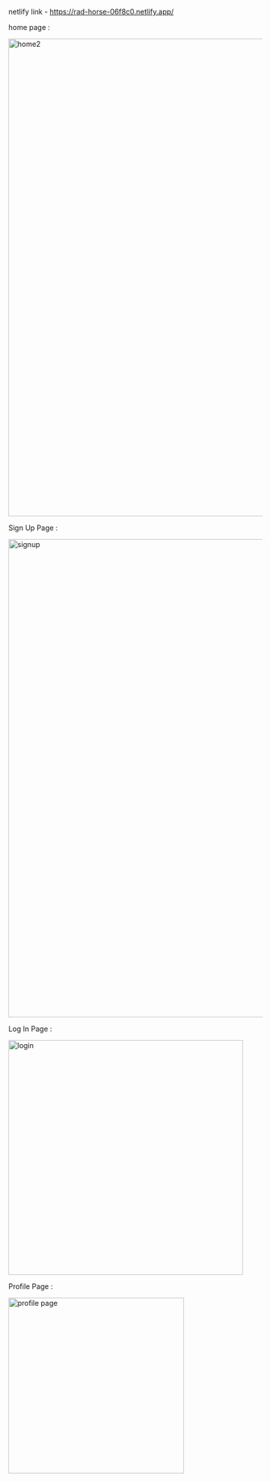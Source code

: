 netlify link - https://rad-horse-06f8c0.netlify.app/

home page : 

<img width="946" alt="home2" src="https://github.com/KAUSH101/authorization/assets/112813538/c9ffb1fc-a291-4842-b607-7390045c92c9">

Sign Up Page :

<img width="947" alt="signup" src="https://github.com/KAUSH101/authorization/assets/112813538/7cc9a381-522d-454d-8126-c44199cc6aa0">

Log In Page :

<img width="465" alt="login" src="https://github.com/KAUSH101/authorization/assets/112813538/6b993c94-4b12-4d6b-9fe9-d51a79b53791">

Profile Page :

<img width="348" alt="profile page" src="https://github.com/KAUSH101/authorization/assets/112813538/73d43a80-52a0-46c9-b26a-9929b780a1b2">
